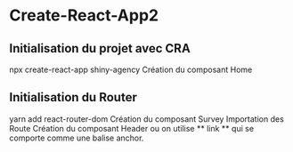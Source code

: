 # Create-React-App2
## Initialisation du projet avec CRA
npx create-react-app shiny-agency
Création du composant Home

## Initialisation du Router
yarn add react-router-dom
Création du composant Survey
Importation des Route
Création du composant Header ou on utilise ** link ** qui se comporte comme une balise anchor. 





